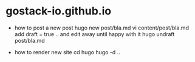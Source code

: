 # gostack-io.github.io

- how to post a new post
hugo new post/bla.md
vi content/post/bla.md
add draft = true .. and edit away until happy with it
hugo undraft post/bla.md

- how to render new site
cd hugo
hugo -d .. 
